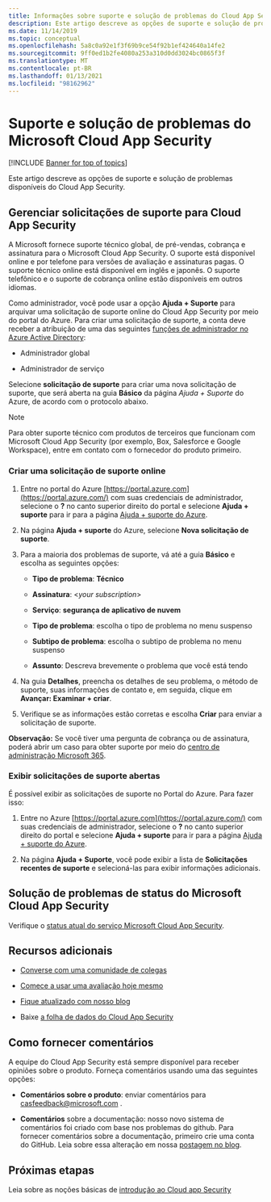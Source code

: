 ```yaml
---
title: Informações sobre suporte e solução de problemas do Cloud App Security
description: Este artigo descreve as opções de suporte e solução de problemas do Microsoft Cloud App Security
ms.date: 11/14/2019
ms.topic: conceptual
ms.openlocfilehash: 5a8c0a92e1f3f69b9ce54f92b1ef424640a14fe2
ms.sourcegitcommit: 9ff0ed1b2fe4080a253a310d0dd3024bc0865f3f
ms.translationtype: MT
ms.contentlocale: pt-BR
ms.lasthandoff: 01/13/2021
ms.locfileid: "98162962"
---
```

# <a name="support-and-troubleshooting-microsoft-cloud-app-security"></a>Suporte e solução de problemas do Microsoft Cloud App Security

[!INCLUDE [Banner for top of topics](includes/banner.md)]

Este artigo descreve as opções de suporte e solução de problemas disponíveis do Cloud App Security.

## <a name="manage-support-requests-for-cloud-app-security"></a>Gerenciar solicitações de suporte para Cloud App Security

A Microsoft fornece suporte técnico global, de pré-vendas, cobrança e assinatura para o Microsoft Cloud App Security. O suporte está disponível online e por telefone para versões de avaliação e assinaturas pagas. O suporte técnico online está disponível em inglês e japonês. O suporte telefônico e o suporte de cobrança online estão disponíveis em outros idiomas.

Como administrador, você pode usar a opção **Ajuda + Suporte** para arquivar uma solicitação de suporte online do Cloud App Security por meio do portal do Azure. Para criar uma solicitação de suporte, a conta deve receber a atribuição de uma das seguintes [funções de administrador no Azure Active Directory](/azure/active-directory/active-directory-assign-admin-roles-azure-portal):

* Administrador global

* Administrador de serviço

Selecione **solicitação de suporte** para criar uma nova solicitação de suporte, que será aberta na guia **Básico** da página *Ajuda + Suporte* do Azure, de acordo com o protocolo abaixo.

>[!NOTE]
> Para obter suporte técnico com produtos de terceiros que funcionam com Microsoft Cloud App Security (por exemplo, Box, Salesforce e Google Workspace), entre em contato com o fornecedor do produto primeiro.

### <a name="create-an-online-support-request"></a>Criar uma solicitação de suporte online

1. Entre no portal do Azure [https://portal.azure.com](https://portal.azure.com/) com suas credenciais de administrador, selecione o **?** no canto superior direito do portal e selecione **Ajuda + suporte** para ir para a página [Ajuda + suporte do Azure](https://ms.portal.azure.com/#blade/Microsoft_Azure_Support/HelpAndSupportBlade/overview).

2. Na página **Ajuda + suporte** do Azure, selecione **Nova solicitação de suporte**.

3. Para a maioria dos problemas de suporte, vá até a guia **Básico** e escolha as seguintes opções:

    * **Tipo de problema**: **Técnico**

    * **Assinatura**: \<*your subscription*\>

    * **Serviço**: **segurança de aplicativo de nuvem**

    * **Tipo de problema**: escolha o tipo de problema no menu suspenso

    * **Subtipo de problema**: escolha o subtipo de problema no menu suspenso

    * **Assunto**: Descreva brevemente o problema que você está tendo

4. Na guia **Detalhes**, preencha os detalhes de seu problema, o método de suporte, suas informações de contato e, em seguida, clique em **Avançar: Examinar + criar**.

5. Verifique se as informações estão corretas e escolha **Criar** para enviar a solicitação de suporte.

**Observação:** Se você tiver uma pergunta de cobrança ou de assinatura, poderá abrir um caso para obter suporte por meio do [centro de administração Microsoft 365](https://admin.microsoft.com/Support/SupportEntry.aspx).

### <a name="view-open-support-requests"></a>Exibir solicitações de suporte abertas

É possível exibir as solicitações de suporte no Portal do Azure. Para fazer isso:

1. Entre no Azure [https://portal.azure.com](https://portal.azure.com/) com suas credenciais de administrador, selecione o **?** no canto superior direito do portal e selecione **Ajuda + suporte** para ir para a página [Ajuda + suporte do Azure](https://ms.portal.azure.com/#blade/Microsoft_Azure_Support/HelpAndSupportBlade/overview).

2. Na página **Ajuda + Suporte**, você pode exibir a lista de **Solicitações recentes de suporte** e selecioná-las para exibir informações adicionais.

## <a name="troubleshooting-microsoft-cloud-app-security-status"></a>Solução de problemas de status do Microsoft Cloud App Security

Verifique o [status atual do serviço Microsoft Cloud App Security](https://status.cloudappsecurity.com/).

## <a name="additional-resources"></a>Recursos adicionais

* [Converse com uma comunidade de colegas](https://techcommunity.microsoft.com/t5/Microsoft-Cloud-App-Security/bd-p/MicrosoftCloudAppSecurity)

* [Comece a usar uma avaliação hoje mesmo](https://signup.microsoft.com/Signup?OfferId=757c4c34-d589-46e4-9579-120bba5c92ed&ali=1)

* [Fique atualizado com nosso blog](https://aka.ms/mcasblogposts)

* Baixe [a folha de dados do Cloud App Security](https://download.microsoft.com/download/E/F/E/EFE908F8-7EDB-4244-8039-67BA574186CC/Microsoft_Cloud_App_Security_eBook.pdf)

<a name="feedback"></a>
## <a name="how-to-provide-feedback"></a>Como fornecer comentários

A equipe do Cloud App Security está sempre disponível para receber opiniões sobre o produto. Forneça comentários usando uma das seguintes opções:

* **Comentários sobre o produto**: enviar comentários para [casfeedback@microsoft.com](mailto:casfeedback@microsoft.com) .

* **Comentários** sobre a documentação: nosso novo sistema de comentários foi criado com base nos problemas do github. Para fornecer comentários sobre a documentação, primeiro crie uma conta do GitHub. Leia sobre essa alteração em nossa [postagem no blog](/teamblog/a-new-feedback-system-is-coming-to-docs).

## <a name="next-steps"></a>Próximas etapas

Leia sobre as noções básicas de [introdução ao Cloud app Security](getting-started-with-cloud-app-security.md)